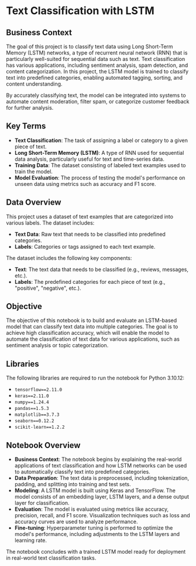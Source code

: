 # Text Classification with LSTM

## Business Context
The goal of this project is to classify text data using Long Short-Term Memory (LSTM) networks, a type of recurrent neural network (RNN) that is particularly well-suited for sequential data such as text. Text classification has various applications, including sentiment analysis, spam detection, and content categorization. In this project, the LSTM model is trained to classify text into predefined categories, enabling automated tagging, sorting, and content understanding.

By accurately classifying text, the model can be integrated into systems to automate content moderation, filter spam, or categorize customer feedback for further analysis.

## Key Terms
- **Text Classification**: The task of assigning a label or category to a given piece of text.
- **Long Short-Term Memory (LSTM)**: A type of RNN used for sequential data analysis, particularly useful for text and time-series data.
- **Training Data**: The dataset consisting of labeled text examples used to train the model.
- **Model Evaluation**: The process of testing the model's performance on unseen data using metrics such as accuracy and F1 score.

## Data Overview
This project uses a dataset of text examples that are categorized into various labels. The dataset includes:

- **Text Data**: Raw text that needs to be classified into predefined categories.
- **Labels**: Categories or tags assigned to each text example.

The dataset includes the following key components:
- **Text**: The text data that needs to be classified (e.g., reviews, messages, etc.).
- **Labels**: The predefined categories for each piece of text (e.g., "positive", "negative", etc.).

## Objective
The objective of this notebook is to build and evaluate an LSTM-based model that can classify text data into multiple categories. The goal is to achieve high classification accuracy, which will enable the model to automate the classification of text data for various applications, such as sentiment analysis or topic categorization.

## Libraries
The following libraries are required to run the notebook for Python 3.10.12:

- `tensorflow==2.11.0`
- `keras==2.11.0`
- `numpy==1.24.4`
- `pandas==1.5.3`
- `matplotlib==3.7.3`
- `seaborn==0.12.2`
- `scikit-learn==1.2.2`

## Notebook Overview

- **Business Context**: The notebook begins by explaining the real-world applications of text classification and how LSTM networks can be used to automatically classify text into predefined categories.
- **Data Preparation**: The text data is preprocessed, including tokenization, padding, and splitting into training and test sets.
- **Modeling**: A LSTM model is built using Keras and TensorFlow. The model consists of an embedding layer, LSTM layers, and a dense output layer for classification.
- **Evaluation**: The model is evaluated using metrics like accuracy, precision, recall, and F1 score. Visualization techniques such as loss and accuracy curves are used to analyze performance.
- **Fine-tuning**: Hyperparameter tuning is performed to optimize the model's performance, including adjustments to the LSTM layers and learning rate.

The notebook concludes with a trained LSTM model ready for deployment in real-world text classification tasks.
